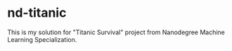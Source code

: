 nd-titanic
=====================

This is my solution for "Titanic Survival" project from Nanodegree Machine Learning Specialization.


